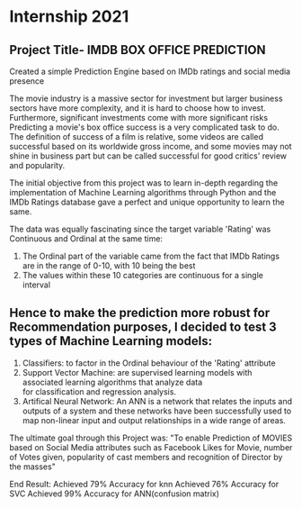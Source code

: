 # Internship 2021
## Project Title- IMDB BOX OFFICE PREDICTION

Created a simple Prediction Engine based on IMDb ratings and social media presence

The movie industry is a massive sector for investment but larger business sectors have more complexity, and it is hard to choose how to invest. Furthermore, significant investments come with more significant risks
Predicting a movie's box office success is a very complicated task to do. The definition of success of a film is relative, some videos are called successful based on its worldwide gross income, and some movies may not shine in business part but can be called successful for good critics' review and popularity.

The initial objective from this project was to learn in-depth regarding the implementation of Machine Learning algorithms through Python and the IMDb Ratings database gave a perfect and unique opportunity to learn the same. 

The data was equally fascinating since the target variable 'Rating' was Continuous and Ordinal at the same time:
1. The Ordinal part of the variable came from the fact that IMDb Ratings are in the range of 0-10, with 10 being the best
2. The values within these 10 categories are continuous for a single interval

## Hence to make the prediction more robust for Recommendation purposes, I decided to test 3 types of Machine Learning models:
1. Classifiers: to factor in the Ordinal behaviour of the 'Rating' attribute
2. Support Vector Machine: are supervised learning models with associated learning algorithms that analyze data for classification and regression analysis.
3. Artifical Neural Network: An ANN is a network that relates the inputs and outputs of a system and these networks have been successfully used to map non-linear input and output relationships in a wide range of areas.

The ultimate goal through this Project was:
"To enable Prediction of MOVIES based on Social Media attributes such as Facebook Likes for Movie, number of Votes given, popularity of cast members and recognition of Director by the masses"

End Result: Achieved 79% Accuracy for knn 
            Achieved 76% Accuracy for SVC
            Achieved 99% Accuracy for ANN(confusion matrix)
